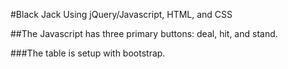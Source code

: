 #Black Jack Using jQuery/Javascript, HTML, and CSS

##The Javascript has three primary buttons: deal, hit, and stand.

###The table is setup with bootstrap.
